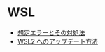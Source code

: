 # WSL
- [想定エラーとその対処法](https://github.com/KeiTaylor0606/How-to-built-environment/blob/main/WSL/Trouble.md)
- [WSL2 へのアップデート方法](https://github.com/KeiTaylor0606/How-to-built-environment/blob/main/WSL/Update_WSL2.md)